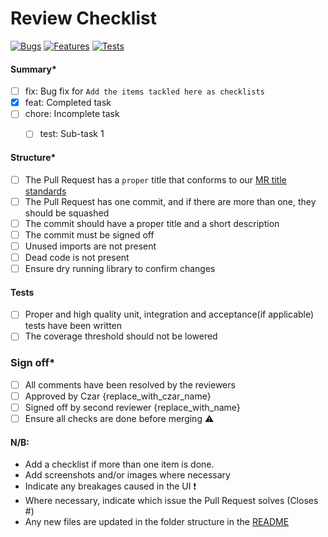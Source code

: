 # Review Checklist

[![Bugs](https://img.shields.io/badge/BugFixes-0-red.svg?style=for-the-badge)](https://shields.io/)
[![Features](https://img.shields.io/badge/Features-0-orange?style=for-the-badge)](https://shields.io/)
[![Tests](https://img.shields.io/badge/Tests-0-success.svg?style=for-the-badge)](https://shields.io/)

#### Summary*

- [ ] fix: Bug fix for `Add the items tackled here as checklists`
- [x] feat: Completed task
- [ ] chore: Incomplete task
  - [ ] test: Sub-task 1


#### Structure*

- [ ] The Pull Request has a `proper` title that conforms to our [MR title standards](https://gist.github.com/mikepea/863f63d6e37281e329f8)
- [ ] The Pull Request has one commit, and if there are more than one, they should be squashed
- [ ] The commit should have a proper title and a short description
- [ ] The commit must be signed off
- [ ] Unused imports are not present
- [ ] Dead code is not present
- [ ] Ensure dry running library to confirm changes

#### Tests

- [ ] Proper and high quality unit, integration and acceptance(if applicable) tests have been written
- [ ] The coverage threshold should not be lowered

### Sign off*

- [ ] All comments have been resolved by the reviewers
- [ ] Approved by Czar {replace_with_czar_name}
- [ ] Signed off by second reviewer {replace_with_name}
- [ ] Ensure all checks are done before merging :warning:

#### N/B:

- Add a checklist if more than one item is done.
- Add screenshots and/or images where necessary
- Indicate any breakages caused in the UI :exclamation:
- Where necessary, indicate which issue the Pull Request solves (Closes #)
- Any new files are updated in the folder structure in the [README](../../README.md)